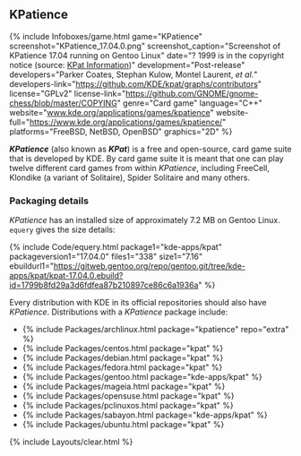 ## KPatience
{% include Infoboxes/game.html game="KPatience" screenshot="KPatience_17.04.0.png" screenshot_caption="Screenshot of KPatience 17.04 running on Gentoo Linux" date="? 1999 is in the copyright notice (source: <a href='https://games.kde.org/game.php?game=kpat' link='_blank'>KPat Information</a>)" development="Post-release" developers="Parker Coates, Stephan Kulow, Montel Laurent, <i>et al.</i>" developers-link="https://github.com/KDE/kpat/graphs/contributors" license="GPLv2" license-link="https://github.com/GNOME/gnome-chess/blob/master/COPYING" genre="Card game" language="C++" website="www.kde.org/applications/games/kpatience" website-full="https://www.kde.org/applications/games/kpatience/" platforms="FreeBSD, NetBSD, OpenBSD" graphics="2D" %}

***KPatience*** (also known as ***KPat***) is a free and open-source, card game suite that is developed by KDE. By card game suite it is meant that one can play twelve different card games from within *KPatience*, including FreeCell, Klondike (a variant of Solitaire), Spider Solitaire and many others. 

### Packaging details
*KPatience* has an installed size of approximately 7.2 MB on Gentoo Linux. `equery` gives the size details:

{% include Code/equery.html package1="kde-apps/kpat" packageversion1="17.04.0" files1="338" size1="7.16" ebuildurl1="https://gitweb.gentoo.org/repo/gentoo.git/tree/kde-apps/kpat/kpat-17.04.0.ebuild?id=1799b8fd29a3d6fdfea87b210897ce86c6a1936a" %}

Every distribution with KDE in its official repositories should also have *KPatience*. Distributions with a *KPatience* package include:

* {% include Packages/archlinux.html package="kpatience" repo="extra" %}
* {% include Packages/centos.html package="kpat" %}
* {% include Packages/debian.html package="kpat" %}
* {% include Packages/fedora.html package="kpat" %}
* {% include Packages/gentoo.html package="kde-apps/kpat" %}
* {% include Packages/mageia.html package="kpat" %}
* {% include Packages/opensuse.html package="kpat" %}
* {% include Packages/pclinuxos.html package="kpat" %}
* {% include Packages/sabayon.html package="kde-apps/kpat" %}
* {% include Packages/ubuntu.html package="kpat" %}

{% include Layouts/clear.html %}
